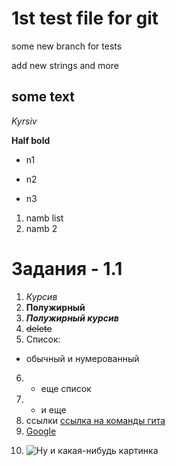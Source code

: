 # 1st test file for git


some new branch
for tests

add new strings
and more

## some text
*Kyrsiv*

**Half bold**

* n1

* n2

* n3

1. namb list
2. namb 2

# Задания - 1.1

1. *Курсив*
2. **Полужирный**
3. ***Полужирный курсив***
4. ~~delete~~
5. Список: 
* обычный и нумерованный
6. + еще список
7. - и еще
8. ссылки [ссылка на команды гита](Git&Mark\gitComm.md)
9.  [Google][1]

[1]: https://www.google.com (сайт гугла)

10. ![Ну и какая-нибудь картинка](https://mir-s3-cdn-cf.behance.net/project_modules/max_1200/7e711331903197.56660bdba5f27.jpg)







